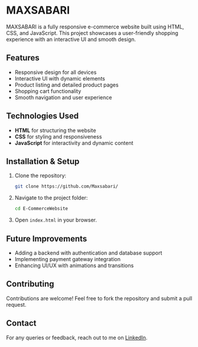 # MAXSABARI

MAXSABARI is a fully responsive e-commerce website built using HTML, CSS, and JavaScript. This project showcases a user-friendly shopping experience with an interactive UI and smooth design.

## Features
- Responsive design for all devices
- Interactive UI with dynamic elements
- Product listing and detailed product pages
- Shopping cart functionality
- Smooth navigation and user experience

## Technologies Used
- **HTML** for structuring the website
- **CSS** for styling and responsiveness
- **JavaScript** for interactivity and dynamic content

## Installation & Setup
1. Clone the repository:
   ```bash
   git clone https://github.com/Maxsabari/
   ```
2. Navigate to the project folder:
   ```bash
   cd E-CommerceWebsite
   ```
3. Open `index.html` in your browser.


## Future Improvements
- Adding a backend with authentication and database support
- Implementing payment gateway integration
- Enhancing UI/UX with animations and transitions

## Contributing
Contributions are welcome! Feel free to fork the repository and submit a pull request.

## Contact
For any queries or feedback, reach out to me on [LinkedIn](https://www.linkedin.com/in/sabarirajam/).

